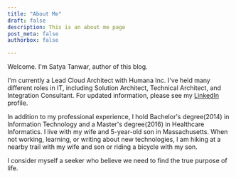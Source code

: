 ```yaml
---
title: "About Me"
draft: false
description: This is an about me page
post_meta: false
authorbox: false 

---
```


Welcome. I'm Satya Tanwar, author of this blog.

I'm currently a Lead Cloud Architect with Humana Inc. I've held many different roles in IT, including Solution Architect, Technical Architect, and Integration Consultant. For updated information, please see my [LinkedIn](https://www.linkedin.com/in/satyatanwar/) profile.

In addition to my professional experience, I hold Bachelor's degree(2014) in Information Technology and a Master's degree(2016) in Healthcare Informatics.  I live with my wife and 5-year-old son in Massachusetts. When not working, learning, or writing about new technologies, I am hiking at a nearby trail with my wife and son or riding a bicycle with my son.

I consider myself a seeker who believe we need to find the true purpose of life.
